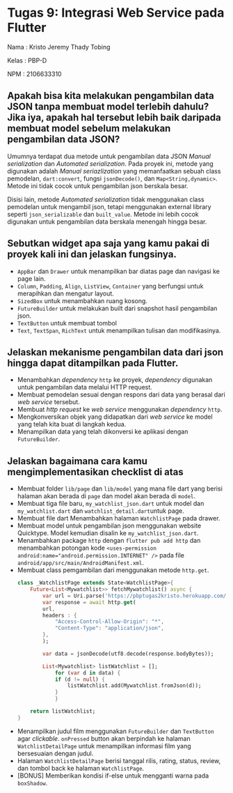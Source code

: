 # Tugas 9: Integrasi Web Service pada Flutter

Nama : Kristo Jeremy Thady Tobing

Kelas : PBP-D

NPM : 2106633310

##  Apakah bisa kita melakukan pengambilan data JSON tanpa membuat model terlebih dahulu? Jika iya, apakah hal tersebut lebih baik daripada membuat model sebelum melakukan pengambilan data JSON?

Umumnya terdapat dua metode untuk pengambilan data JSON *Manual serialization* dan *Automated serialization*. Pada proyek ini, metode yang digunakan adalah *Manual seriazlization* yang memanfaatkan sebuah class pemodelan, `dart:convert`, fungsi `jsonDecode()`, dan `Map<String,dynamic>`. Metode ini tidak cocok untuk pengambilan json berskala besar.

Disisi lain, metode *Automated serialization* tidak menggunakan class pemodelan untuk mengambil json, tetapi menggunakan external library seperti `json_serializable` dan `built_value`. Metode ini lebih cocok digunakan untuk pengambilan data berskala menengah hingga besar.

## Sebutkan widget apa saja yang kamu pakai di proyek kali ini dan jelaskan fungsinya.

* `AppBar` dan `Drawer` untuk menampilkan bar diatas page dan navigasi ke page lain.
* `Column`, `Padding`, `Align`, `ListView`, `Container` yang berfungsi untuk merapihkan dan mengatur layout.
* `SizedBox` untuk menambahkan ruang kosong.
* `FutureBuilder` untuk melakukan built dari snapshot hasil pengambilan json.
* `TextButton` untuk membuat tombol
* `Text`, `TextSpan`, `RichText` untuk menampilkan tulisan dan modifikasinya.

## Jelaskan mekanisme pengambilan data dari json hingga dapat ditampilkan pada Flutter.

* Menambahkan *dependency* `http` ke proyek, *dependency* digunakan untuk pengambilan data melalui HTTP request.
* Membuat pemodelan sesuai dengan respons dari data yang berasal dari *web service* tersebut.
* Membuat *http request* ke *web service* menggunakan *dependency* `http`.
* Mengkonversikan objek yang didapatkan dari *web service* ke model yang telah kita buat di langkah kedua.
* Menampilkan data yang telah dikonversi ke aplikasi dengan `FutureBuilder`.

## Jelaskan bagaimana cara kamu mengimplementasikan checklist di atas

* Membuat folder `lib/page` dan `lib/model` yang mana file dart yang berisi halaman akan berada di `page` dan model akan berada di `model`.
* Membuat tiga file baru, `my_watchlist_json.dart` untuk model dan `my_watchlist.dart` dan `watchlist_detail.dart`untuk page.
* Membuat file dart Menambahkan halaman `WatchlistPage` pada drawer.
* Membuat model untuk pengambilan json menggunakan website Quicktype. Model kemudian disalin ke `my_watchlist_json.dart`.
* Menambahkan package `http` dengan `flutter pub add http` dan menambahkan potongan kode `<uses-permission android:name="android.permission.INTERNET" />` pada file `android/app/src/main/AndroidManifest.xml`.
* Membuat class pemgambilan dari menggunakan metode `http.get`.
    ```dart
    class _WatchlistPage extends State<WatchlistPage>{
        Future<List<Mywatchlist>> fetchMywatchlist() async {
            var url = Uri.parse('https://pbptugas2kristo.herokuapp.com/mywatchlist/json/');
            var response = await http.get(
            url,
            headers : {
                "Access-Control-Allow-Origin": "*",
                "Content-Type": "application/json",
            }, 
            );

            var data = jsonDecode(utf8.decode(response.bodyBytes));

            List<Mywatchlist> listWatchlist = [];
                for (var d in data) {
                if (d != null) {
                    listWatchlist.add(Mywatchlist.fromJson(d));
                }
                }

        return listWatchlist;
    }
    ```
* Menampilkan judul film menggunakan `FutureBuilder` dan `TextButton` agar *clickable*. `onPressed` button akan berpindah ke halaman `WatchlistDetailPage` untuk menampilkan informasi film yang bersesuaian dengan judul.
* Halaman `WatchlistDetailPage` berisi tanggal rilis, rating, status, review, dan tombol back ke halaman `WatchlistPage`.
* [BONUS] Memberikan kondisi if-else untuk mengganti warna pada `boxShadow`.